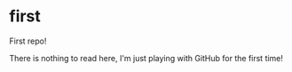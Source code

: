 # first
First repo!

There is nothing to read here, I'm just playing with GitHub for the first time!
